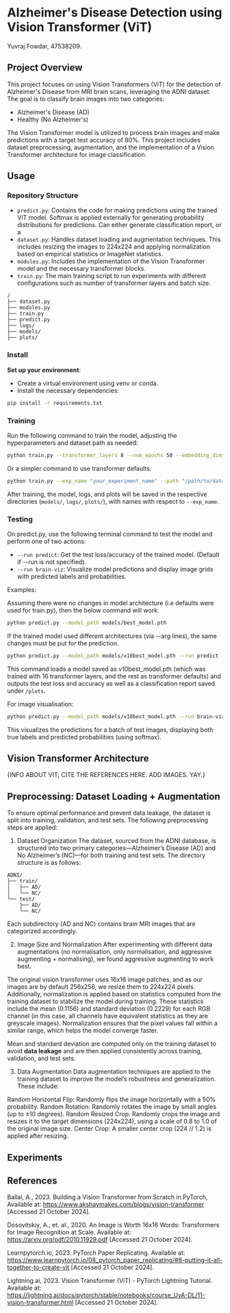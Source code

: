 # Alzheimer's Disease Detection using Vision Transformer (ViT)
Yuvraj Fowdar, 47538209.

## Project Overview

This project focuses on using Vision Transformers (ViT) for the detection of Alzheimer's Disease from MRI brain scans, leveraging the ADNI dataset. The goal is to classify brain images into two categories:

- Alzheimer's Disease (AD)
- Healthy (No Alzheimer's)

The Vision Transformer model is utilized to process brain images and make predictions with a target test accuracy of 80%. This project includes dataset preprocessing, augmentation, and the implementation of a Vision Transformer architecture for image classification.


## Usage 
### Repository Structure

- `predict.py`: Contains the code for making predictions using the trained ViT model. Softmax is applied externally for generating probability distributions for predictions. Can either generate classification report, or a  
- `dataset.py`: Handles dataset loading and augmentation techniques. This includes resizing the images to 224x224 and applying normalization based on empirical statistics or ImageNet statistics.
- `modules.py`: Includes the implementation of the Vision Transformer model and the necessary transformer blocks.
- `train.py`: The main training script to run experiments with different configurations such as number of transformer layers and batch size.

```
/
├── dataset.py
├── modules.py
├── train.py
├── predict.py
├── logs/
├── models/
├── plots/
```

### Install
**Set up your environment**:
- Create a virtual environment using venv or conda.
- Install the necessary dependencies:
```bash
pip install -r requirements.txt
```
### Training

Run the following command to train the model, adjusting the hyperparameters and dataset path as needed:

```bash
python train.py --transformer_layers 8 --num_epochs 50 --embedding_dims 256 --mlp_size 1024 --num_heads 8 --exp_name "your_experiment_name" --path "/path/to/dataset"
```
Or a simpler command to use transformer defaults:
```bash
python train.py --exp_name "your_experiment_name" --path "/path/to/dataset"
```

After training, the model, logs, and plots will be saved in the respective directories (`models/`, `logs/`, `plots/`), with names with respect to `--exp_name`.

### Testing
On predict.py, use the following terminal command to test the model and perform one of two actions:

- `--run predict`: Get the test loss/accuracy of the trained model. (Default if --run is not specified).
- `--run brain-viz`: Visualize model predictions and display image grids with predicted labels and probabilities.

Examples:

Assuming there were no changes in model architecture (i.e defaults were used for train.py), then the below command will work.
```bash
python predict.py --model_path models/best_model.pth
```

If the trained model used different architectures (via --arg lines), the same changes must be put for the prediction.

```bash
python predict.py --model_path models/v10best_model.pth --run predict --num_transformer_layers 16
```
This command loads a model saved as v10best_model.pth (which was trained with 16 transformer layers, and the rest as transformer defaults) and outputs the test loss and accuracy as well as a classification report saved under `/plots`.

For image visualisation:
```bash
python predict.py --model_path models/v10best_model.pth --run brain-viz --num_transformer_layers 16
```
This visualizes the predictions for a batch of test images, displaying both true labels and predicted probabilities (using softmax). 



## Vision Transformer Architecture
{INFO ABOUT VIT; CITE THE REFERENCES HERE. ADD IMAGES. YAY.}


## Preprocessing: Dataset Loading + Augmentation
To ensure optimal performance and prevent data leakage, the dataset is split into training, validation, and test sets. The following preprocessing steps are applied:

1. Dataset Organization
The dataset, sourced from the ADNI database, is structured into two primary categories—Alzheimer’s Disease (AD) and No Alzheimer’s (NC)—for both training and test sets. The directory structure is as follows:
```
ADNI/
├── train/
│   ├── AD/
│   └── NC/
└── test/
    ├── AD/
    └── NC/
```
Each subdirectory (AD and NC) contains brain MRI images that are categorized accordingly.

2. Image Size and Normalization
After experimenting with different data augmentations (no normalisation, only normalisation, and aggressive augmenting + normalising), we found aggressive augmenting to work best.

The original vision transformer uses 16x16 image patches, and as our images are by default 256x256, we resize them to 224x224 pixels. Additionally, normalization is applied based on statistics computed from the training dataset to stabilize the model during training. These statistics include the mean (0.1156) and standard deviation (0.2229) for each RGB channel (in this case, all channels have equivalent statistics as they are greyscale images). Normalization ensures that the pixel values fall within a similar range, which helps the model converge faster.

Mean and standard deviation are computed only on the training dataset to avoid **data leakage** and are then applied consistently across training, validation, and test sets.

3. Data Augmentation
Data augmentation techniques are applied to the training dataset to improve the model’s robustness and generalization. These include:

Random Horizontal Flip: Randomly flips the image horizontally with a 50% probability.
Random Rotation: Randomly rotates the image by small angles (up to ±10 degrees).
Random Resized Crop: Randomly crops the image and resizes it to the target dimensions (224x224), using a scale of 0.8 to 1.0 of the original image size.
Center Crop: A smaller center crop (224 // 1.2) is applied after resizing.

## Experiments


## References

Ballal, A., 2023. Building a Vision Transformer from Scratch in PyTorch, Available at: https://www.akshaymakes.com/blogs/vision-transformer [Accessed 21 October 2024].

Dosovitskiy, A., et. al., 2020. An Image is Worth 16x16 Words: Transformers for Image Recognition at Scale. Available at: https://arxiv.org/pdf/2010.11929.pdf [Accessed 21 October 2024].

Learnpytorch.io, 2023. PyTorch Paper Replicating. Available at: https://www.learnpytorch.io/08_pytorch_paper_replicating/#8-putting-it-all-together-to-create-vit [Accessed 21 October 2024].


Lightning.ai, 2023. Vision Transformer (ViT) - PyTorch Lightning Tutorial. Available at: https://lightning.ai/docs/pytorch/stable/notebooks/course_UvA-DL/11-vision-transformer.html [Accessed 21 October 2024].
